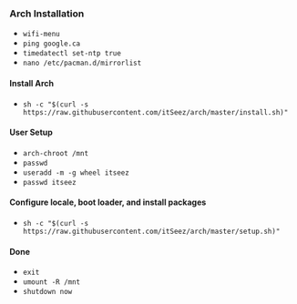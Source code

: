 ### Arch Installation

- `wifi-menu`
- `ping google.ca`
- `timedatectl set-ntp true`
- `nano /etc/pacman.d/mirrorlist`

#### Install Arch

- `sh -c "$(curl -s https://raw.githubusercontent.com/itSeez/arch/master/install.sh)"`

#### User Setup

- `arch-chroot /mnt`
- `passwd`
- `useradd -m -g wheel itseez`
- `passwd itseez`

#### Configure locale, boot loader, and install packages

- `sh -c "$(curl -s https://raw.githubusercontent.com/itSeez/arch/master/setup.sh)"`

#### Done

- `exit`
- `umount -R /mnt`
- `shutdown now`
